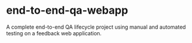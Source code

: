 # end-to-end-qa-webapp
A complete end-to-end QA lifecycle project using manual and automated testing on a feedback web application.
